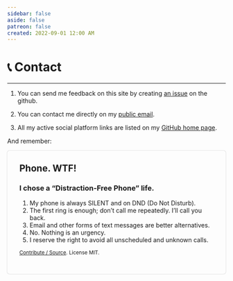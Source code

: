 ```yaml
---
sidebar: false
aside: false
patreon: false
created: 2022-09-01 12:00 AM
---
```


# 📞 Contact

---

1. You can send me feedback on this site by creating [an issue](https://github.com/Animeshz/site/issues/new?title=Feedback&body=I+found+something+wrong+on+this+page%3A%0A%0A++https%3A%2F%2Fanimeshz.github.io%2Fsite%2Fpage.html%0A%0AHere%27s+what+it+is%3A) on the github.

2. You can contact me directly on my [public email](mailto:animeshsahu19@yahoo.com).

3. All my active social platform links are listed on my [GitHub home page](https://github.com/Animeshz).

And remember:

<main style="padding:2em;box-shadow:0 0 2px #aaa;border-radius:5px;">
    <h2 style="margin-top:0;border-top:none;padding-top:0;">Phone. WTF!</h2>
    <h3>I chose a “Distraction-Free Phone” life.</h3>
    <ol>
        <li>My phone is always SILENT and on DND (Do Not Disturb).</li>
        <li>The first ring is enough; don’t call me repeatedly. I’ll call you back.</li>
        <li>Email and other forms of text messages are better alternatives.</li>
        <li>No. Nothing is an urgency.</li>
        <li>I reserve the right to avoid all unscheduled and unknown calls.</li>
    </ol>
    <p><small><a href="//github.com/oinam/no.phone.wtf">Contribute / Source</a>. License MIT.</small></p>
</main>
